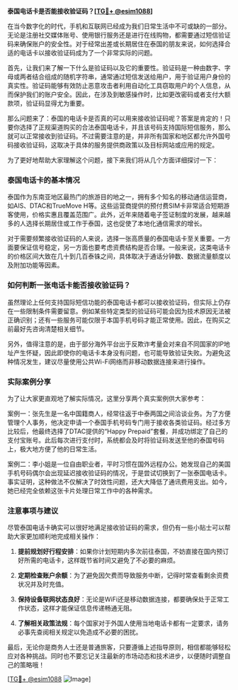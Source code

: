 **泰国电话卡是否能接收验证码？[[TG💪+ @esim1088](https://t.me/s/esim1088)]**

在当今数字化的时代，手机和互联网已经成为我们日常生活中不可或缺的一部分。无论是注册社交媒体账号、使用银行服务还是进行在线购物，都需要通过短信验证码来确保账户的安全性。对于经常出差或长期居住在泰国的朋友来说，如何选择合适的电话卡以接收验证码成为了一个非常实际的问题。

首先，让我们来了解一下什么是验证码以及它的重要性。验证码是一种由数字、字母或两者结合组成的随机字符串，通常通过短信发送给用户，用于验证用户身份的真实性。验证码能够有效防止恶意攻击者利用自动化工具窃取用户的个人信息，从而保护我们的账户安全。因此，在涉及到敏感操作时，比如更改密码或者支付大额款项，验证码显得尤为重要。

那么问题来了：泰国的电话卡是否真的可以用来接收验证码呢？答案是肯定的！只要你选择了正规渠道购买的合法泰国电话卡，并且该号码支持国际短信服务，那么就可以正常接收到验证码。不过需要注意的是，并非所有国家和地区都允许外国号码接收验证码，这取决于具体的服务提供商政策以及目标网站或应用的规定。

为了更好地帮助大家理解这个问题，接下来我们将从几个方面详细探讨一下：

### 泰国电话卡的基本情况

泰国作为东南亚地区最热门的旅游目的地之一，拥有多个知名的移动通信运营商，如AIS、DTAC和TrueMove H等。这些运营商提供的预付费SIM卡非常适合短期游客使用，价格实惠且覆盖范围广。此外，近年来随着电子签证制度的发展，越来越多的人选择长期居住或工作于泰国，这也促使了本地化通信需求的增长。

对于需要频繁接收验证码的人来说，选择一张高质量的泰国电话卡至关重要。一方面要保证信号稳定，另一方面也要考虑资费结构是否合理。一般来说，这类电话卡的价格区间大致在几十到几百泰铢之间，具体取决于通话分钟数、数据流量额度以及附加功能等因素。

### 如何判断一张电话卡能否接收验证码？

虽然理论上任何支持国际短信功能的泰国电话卡都可以接收验证码，但实际上仍存在一些限制条件需要留意。例如某些特定类型的验证码可能会因为技术原因无法被正确识别；还有一些服务可能仅限于本国手机号码才能正常使用。因此，在购买之前最好先咨询清楚相关细节。

另外，值得注意的是，由于部分海外平台出于反欺诈考量会对来自不同国家的IP地址产生怀疑，因此即使你的电话卡本身没有问题，也可能导致验证失败。为避免这种情况发生，建议尽量使用公共Wi-Fi网络而非移动数据连接来进行操作。

### 实际案例分享

为了让大家更直观地了解实际情况，这里分享两个真实案例供大家参考：

案例一：张先生是一名中国籍商人，经常往返于中泰两国之间洽谈业务。为了方便管理个人事务，他决定申请一个泰国手机号码专门用于接收各类验证码。经过多方比较后，他最终选择了DTAC提供的“Happy Prepaid”套餐，并成功绑定了自己的支付宝账号。此后每次进行支付时，系统都会及时将验证码发送至他的泰国号码上，极大地方便了他的日常生活。

案例二：李小姐是一位自由职业者，平时习惯在国外远程办公。她发现自己的美国手机号码偶尔会出现延迟接收验证码的情况，于是尝试切换到了一张泰国电话卡。事实证明，这种做法不仅解决了时效性问题，还大大降低了通讯费用支出。如今，她已经完全依赖这张卡片处理日常工作中的各种需求。

### 注意事项与建议

尽管泰国电话卡确实可以很好地满足接收验证码的需求，但仍有一些小贴士可以帮助大家更加顺利地完成相关操作：

1. **提前规划好行程安排**：如果你计划短期内多次前往泰国，不妨直接在国内预订好所需的电话卡，这样既节省时间又避免了不必要的麻烦。
   
2. **定期检查账户余额**：为了避免因欠费而导致服务中断，记得时常查看剩余资费状况并及时充值。
    
3. **保持设备联网状态良好**：无论是WiFi还是移动数据连接，都要确保处于正常工作状态，这样才能保证信息传递畅通无阻。

4. **了解相关政策法规**：每个国家对于外国人使用当地电话卡都有一定要求，请务必事先查阅相关规定以免造成不必要的困扰。

最后，无论你是商务人士还是普通旅客，只要遵循上述指导原则，相信都能够轻松应对各种挑战。同时也不要忘记关注最新的市场动态和技术进步，以便随时调整自己的策略哦！

[[TG💪+ @esim1088](https://t.me/s/esim1088) ![Image](https://i.postimg.cc/4NQfJmqS/Snipaste-2025-05-13-00-14-12.png)]
